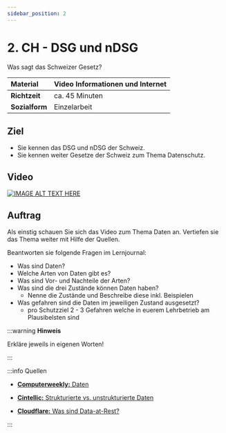 ```yaml
---
sidebar_position: 2
---
```


# 2. CH - DSG und nDSG

Was sagt das Schweizer Gesetz?

| **Material**   | Video Informationen und Internet              |
| :------------- | :-------------------------------------------- |
| **Richtzeit**  | ca. 45 Minuten                                |
| **Sozialform** | Einzelarbeit                                  |

## Ziel

* Sie kennen das DSG und nDSG der Schweiz.
* Sie kennen weiter Gesetze der Schweiz zum Thema Datenschutz.

## Video

[![IMAGE ALT TEXT HERE](https://via.placeholder.com/600x400)](https://www.youtube.com/watch?v=YOUTUBE_VIDEO_ID_HERE)

## Auftrag

Als einstig schauen Sie sich das Video zum Thema Daten an. Vertiefen sie das Thema weiter mit Hilfe der Quellen.

Beantworten sie folgende Fragen im Lernjournal:

- Was sind Daten?
- Welche Arten von Daten gibt es?
 - Was sind Vor- und Nachteile der Arten?
- Was sind die drei Zustände können Daten haben?
  - Nenne die Zustände und Beschreibe diese inkl. Beispielen
- Was gefahren sind die Daten im jeweiligen Zustand ausgesetzt?
  - pro Schutzziel 2 - 3 Gefahren welche in euerem Lehrbetrieb am Plausibelsten sind

:::warning **Hinweis**

Erkläre jeweils in eigenen Worten!

:::

:::info Quellen

- [**Computerweekly:** Daten](https://www.computerweekly.com/de/definition/Daten)

- [**Cintellic:** Strukturierte vs. unstrukturierte Daten](https://www.cintellic.com/wiki/strukturierte-vs-unstrukturierte-daten/)

- [**Cloudflare:** Was sind Data-at-Rest?](https://www.cloudflare.com/de-de/learning/security/glossary/data-at-rest/#:~:text=Data%2Dat%2DRest%20steht%20im,von%20einem%20Softwareprogramm%20verwendet%20werden)

:::